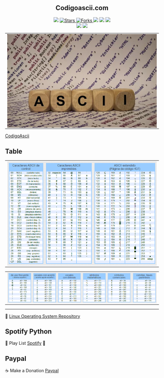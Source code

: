 <h2 align="center"> Codigoascii.com </h2>

<p align="center">
  
   </a>
    <img src="https://img.shields.io/github/languages/top/BrianMarquez3/ASCII=red">
  </a>
  <a href="https://github.com/BrianMarquez3/ASCII/stargazers">
    <img src="https://img.shields.io/github/stars/BrianMarquez3/ASCII.svg?style=flat" alt="Stars">
  </a>
  <a href="https://github.com/BrianMarquez3/ASCII/network">
    <img src="https://img.shields.io/github/forks/BrianMarquez3/ASCII.svg?style=flat" alt="Forks">
  </a>
    <img src="https://img.shields.io/github/v/tag/BrianMarquez3/ASCII?color=gren&label=Version&logo=nginx">
  </a>
  
  </a>
    <img src="https://img.shields.io/github/languages/code-size/BrianMarquez3/ASCII">
  </a>
  
   </a>
   <a href="https://github.com/BrianMarquez3/ASCII/network">
    <img src="https://img.shields.io/badge/Plataform-Linux-blue">
  </a><br>
   <img src="https://img.shields.io/github/last-commit/BrianMarquez3/ASCII?color=darkrose&style=for-the-badge">
  <img src="https://img.shields.io/github/languages/count/BrianMarquez3/ASCII?style=for-the-badge">
</p>

<table align="center">
  <tr>
    <td align="center" style="padding=0;width=50%;">
      <img align="center" style="padding=0;" src="./images/ascii.webp" />
    </td>
  </tr>
</table>
 
 [CodigoAscii](https://elcodigoascii.com.ar/codigos-ascii/letra-a-mayuscula-codigo-ascii-65.html)

<!-- ## Tabla de contenidos

| Numeration   | Check  |Topic          | Information     |    Edit Gitpot    |    Downloads    |  link   |
| ------------ |--------|-------------- |----------------- |------------------ |---------------- |-------- |
|  001   |:heavy_check_mark: | [Installing Nginx](#Installing-Nginx)   |   :hourglass:     | - | - | [ ⬅️ Atras](https://github.com/BrianMarquez3) |  -->

## Table

<table align="center">
  <tr>
    <td align="center" style="padding=0;width=50%;">
      <img align="center" style="padding=0;" src="./images/ascii2.png" />
    </td>
  </tr>
</table>


<table align="center">
  <tr>
    <td align="center" style="padding=0;width=50%;">
      <img align="center" style="padding=0;" src="./images/ascii1.png" />
    </td>
  </tr>
</table>

---

 🔗 [Linux Operating System Repository](https://github.com/BrianMarquez3/Linux-Course)
 

## Spotify Python
🎵 Play List [Spotify](https://open.spotify.com/playlist/11AwbhmXyh2jKlsHmaxcP9?si=eee72999dd8e43bc) 🎤


## Paypal
☕ Make a Donation [Paypal](https://www.paypal.com/donate?hosted_button_id=98U3T62494H9Y)


 <!-- <table align="center">
    <tr>
      <td colspan="3">A</td>
        <td>B</td>
      </tr>
      <tr>
        <td>C</td>
      <td colspan="2"><img align="center" style="padding=0;" src="./images/circle.gif" /></td>
        <td>E</td>
      </tr>
      <tr>
      <td colspan="3">F</td>
        <td>G</td>
    </tr>
</table> -->